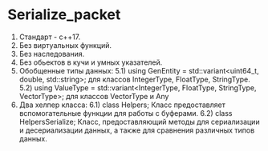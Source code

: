 # Serialize_packet
1) Стандарт - c++17.
2) Без виртуальных функций.
3) Без наследования.
4) Без обьектов в кучи и умных указателей.
5) Обобщенные типы данных:
  5.1) using GenEntity = std::variant<uint64_t, double, std::string>; для классов IntegerType, FloatType, StringType.
  5.2) using ValueType = std::variant<IntegerType, FloatType, StringType, VectorType>; для классов VectorType и Any
6) Два хелпер класса:
  6.1) class Helpers; Класс предоставляет вспомогательные функции для работы с буферами.
  6.2) class HelpersSerialize; Класс, предоставляющий методы для сериализации и десериализации данных, а также для сравнения различных типов данных.

